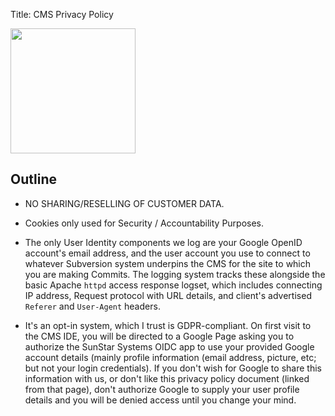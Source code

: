 Title: CMS Privacy Policy

<div class="float-lg-right">
	<img src="/images/sunstarstaronly.png" style="height:200px"></img>	
</div>

## Outline

- NO SHARING/RESELLING OF CUSTOMER DATA.

- Cookies only used for Security / Accountability Purposes.

- The only User Identity components we log are your Google OpenID account's email address, and the user account you use to connect to whatever Subversion system underpins the CMS for the site to which you are making Commits.  The logging system tracks these alongside the basic Apache `httpd` access response logset, which includes connecting IP address, Request protocol with URL details, and client's advertised `Referer` and  `User-Agent` headers.

- It's an opt-in system, which I trust is GDPR-compliant.  On first visit to the CMS IDE, you will be directed to a Google Page asking you to authorize the <span class="text-white">SunStar Systems OIDC</span> app to use your provided Google account details (mainly profile information (email address, picture, etc; but not your login credentials).  If you don't wish for Google to share this information with us, or don't like this privacy policy document (linked from that page), don't authorize Google to supply your user profile details and you will be denied access until you change your mind.
